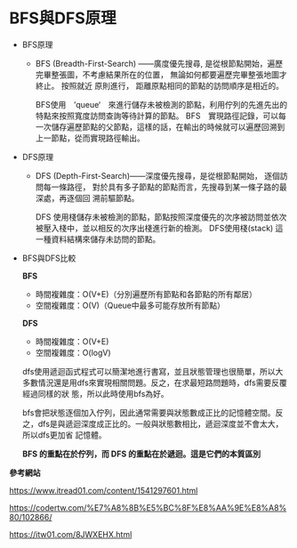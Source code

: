 # BFS與DFS原理

* BFS原理

   * BFS (Breadth-First-Search) ——廣度優先搜尋, 是從根節點開始，遍歷完畢整張圖，不考慮結果所在的位置， 無論如何都要遍歷完畢整張地圖才終止。 按照就近      原則進行， 距離原點相同的節點的訪問順序是相近的。


     BFS使用　’queue‘　來進行儲存未被檢測的節點，利用佇列的先進先出的特點來按照寬度訪問查詢等待計算的節點。
     BFS　實現路徑記錄，可以每一次儲存遍歷節點的父節點，這樣的話，在輸出的時候就可以遍歷回溯到上一節點，從而實現路徑輸出。

* DFS原理

   * DFS (Depth-First-Search)——深度優先搜尋，是從根節點開始， 逐個訪問每一條路徑， 對於具有多子節點的節點而言，先搜尋到某一條子路的最深處，再逐個回        溯前驅節點。

     DFS 使用棧儲存未被檢測的節點，節點按照深度優先的次序被訪問並依次被壓入棧中，並以相反的次序出棧進行新的檢測。
     DFS使用棧(stack) 這一種資料結構來儲存未訪問的節點。
     
* BFS與DFS比較

   **BFS**
   * 時間複雜度：O(V+E)（分別遍歷所有節點和各節點的所有鄰居）
   * 空間複雜度：O(V)（Queue中最多可能存放所有節點） 
   
   **DFS**
   * 時間複雜度：O(V+E)
   * 空間複雜度：O(logV)
   
   dfs使用遞迴函式程式可以簡潔地進行書寫，並且狀態管理也很簡單，所以大多數情況還是用dfs來實現相關問題。反之，在求最短路問題時，dfs需要反覆經過同樣的狀    態，所以此時使用bfs為好。

   bfs會把狀態逐個加入佇列，因此通常需要與狀態數成正比的記憶體空間。反之，dfs是與遞迴深度成正比的。一般與狀態數相比，遞迴深度並不會太大，所以dfs更加省    記憶體。
   
  **BFS 的重點在於佇列，而 DFS 的重點在於遞迴。這是它們的本質區別**
  
  
  
  
  
  
  



**參考網站**

https://www.itread01.com/content/1541297601.html

https://codertw.com/%E7%A8%8B%E5%BC%8F%E8%AA%9E%E8%A8%80/102866/

https://itw01.com/8JWXEHX.html
